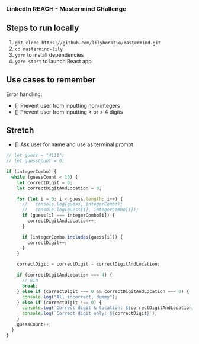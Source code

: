 ### LinkedIn REACH - Mastermind Challenge

## Steps to run locally

1. `git clone https://github.com/lilyhoratio/mastermind.git`
2. `cd mastermind-lily`
3. `yarn` to install dependencies
4. `yarn start` to launch React app

## Use cases to remember

Error handling:

- [] Prevent user from inputting non-integers
- [] Prevent user from inputting < or > 4 digits

## Stretch

- [] Ask user for name and use as terminal prompt

```javascript
// let guess = "4111";
// let guessCount = 0;

if (integerCombo) {
  while (guessCount < 10) {
    let correctDigit = 0;
    let correctDigitAndLocation = 0;

    for (let i = 0; i < guess.length; i++) {
      //   console.log(guess, integerCombo);
      //   console.log(guess[i], integerCombo[i]);
      if (guess[i] === integerCombo[i]) {
        correctDigitAndLocation++;
      }

      if (integerCombo.includes(guess[i])) {
        correctDigit++;
      }
    }

    correctDigit = correctDigit - correctDigitAndLocation;

    if (correctDigitAndLocation === 4) {
      // win
      break;
    } else if (correctDigit === 0 && correctDigitAndLocation === 0) {
      console.log("All incorrect, dummy");
    } else if (correctDigit !== 0) {
      console.log(`Correct digit & location: ${correctDigitAndLocation}`);
      console.log(`Correct digit only: ${correctDigit}`);
    }
    guessCount++;
  }
}
```
